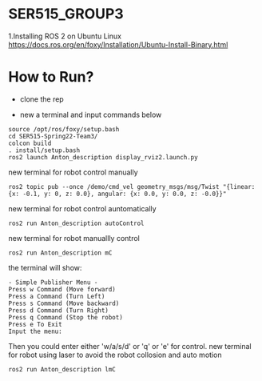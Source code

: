 # SER515_GROUP3
1.Installing ROS 2 on Ubuntu Linux
https://docs.ros.org/en/foxy/Installation/Ubuntu-Install-Binary.html

# How to Run?
- clone the rep

- new a terminal and input commands below
```
source /opt/ros/foxy/setup.bash
cd SER515-Spring22-Team3/
colcon build
. install/setup.bash
ros2 launch Anton_description display_rviz2.launch.py
```
new terminal for robot control manually
```
ros2 topic pub --once /demo/cmd_vel geometry_msgs/msg/Twist "{linear: {x: -0.1, y: 0, z: 0.0}, angular: {x: 0.0, y: 0.0, z: -0.0}}"
```
new terminal for robot control auntomatically
```
ros2 run Anton_description autoControl
```
new terminal for robot manuallly control
```
ros2 run Anton_description mC
```
the terminal will show:
```
- Simple Publisher Menu -
Press w Command (Move forward)
Press a Command (Turn Left)
Press s Command (Move backward)
Press d Command (Turn Right)
Press q Command (Stop the robot)
Press e To Exit
Input the menu: 
```
Then you could enter either 'w/a/s/d' or 'q' or 'e' for control.
new terminal for robot using laser to avoid the robot collosion and auto motion
```
ros2 run Anton_description lmC

